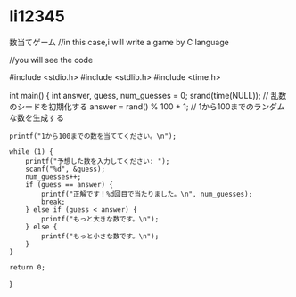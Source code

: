 # li12345
数当てゲーム
//in this case,i will write a game by C language

//you will see the code


#include <stdio.h>
#include <stdlib.h>
#include <time.h>

int main() {
    int answer, guess, num_guesses = 0;
    srand(time(NULL)); // 乱数のシードを初期化する
    answer = rand() % 100 + 1; // 1から100までのランダムな数を生成する

    printf("1から100までの数を当ててください。\n");

    while (1) {
        printf("予想した数を入力してください: ");
        scanf("%d", &guess);
        num_guesses++;
        if (guess == answer) {
            printf("正解です！%d回目で当たりました。\n", num_guesses);
            break;
        } else if (guess < answer) {
            printf("もっと大きな数です。\n");
        } else {
            printf("もっと小さな数です。\n");
        }
    }

    return 0;
}
